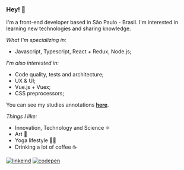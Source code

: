 ### Hey! 👋

I'm a front-end developer based in São Paulo - Brasil. I'm interested in learning new technologies and sharing knowledge.

*What I'm specializing in:*
- Javascript, Typescript, React + Redux, Node.js;

*I'm also interested in:*
- Code quality, tests and architecture;
- UX & UI;
- Vue.js + Vuex;
- CSS preprocessors;

You can see my studies annotations **[here](https://github.com/letfr/studies-annotations)**.

*Things I like:*
- Innovation, Technology and Science ⚛️ 
- Art 🎨 
- Yoga lifestyle 🧘🏽
- Drinking a lot of coffee ☕

[![linkeind][linkedin_badge]](https://www.linkedin.com/in/letfr/)
[![codepen][codepen_badge]](https://codepen.io/letfr)

[linkedin_badge]: https://img.shields.io/static/v1?style=flat&logo=linkedin&label=linkedin&color=0077B5&message=letfr
[codepen_badge]: https://img.shields.io/static/v1?style=flat&logo=codepen&label=codepen&color=000000&message=letfr
